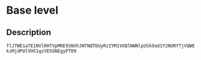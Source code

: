 # Base level

## Description

`TlJTWE1aTE1NVlRHTVpMRE9SNVhJNTNQTDUyRzZYM1VOQlNWNlpUSk9aU1Y2NURYTjVQWEkzMjdPUlVHS1gzVE5GNEgyPT09`

